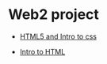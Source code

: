 # Web2 project
<ul>
<li><a href="html5_intro_css/index.html" target="_blank">HTML5 and Intro to css</a></li>
</ul>

<ul>
<li> <a href="intro_to_html" target="_blank"> Intro to HTML</a></li>
</ul>